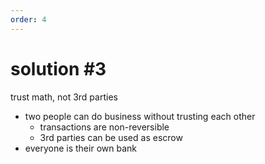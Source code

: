 ```yaml
---
order: 4
---
```


# solution #3

trust math, not 3rd parties

- two people can do business without trusting each other
  - transactions are non-reversible
  - 3rd parties can be used as escrow
- everyone is their own bank